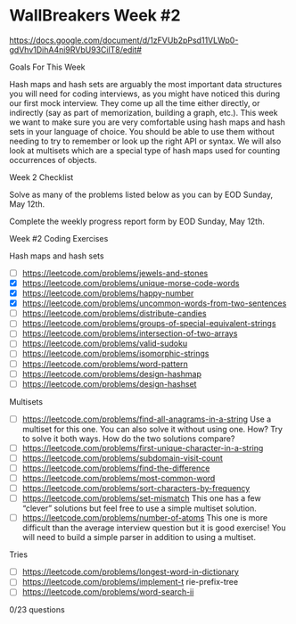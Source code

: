 # WallBreakers Week #2

https://docs.google.com/document/d/1zFVUb2pPsd11VLWp0-gdVhv1DihA4ni9RVbU93CilT8/edit#

Goals For This Week

Hash maps and hash sets are arguably the most important data structures you will need for coding interviews, as you might have noticed this during our first mock interview. They come up all the time either directly, or indirectly (say as part of memorization, building a graph, etc.). This week we want to make sure you are very comfortable using hash maps and hash sets in your language of choice. You should be able to use them without needing to try to remember or look up the right API or syntax. We will also look at multisets which are a special type of hash maps used for counting occurrences of objects.

Week 2 Checklist

Solve as many of the problems listed below as you can by EOD Sunday, May 12th.

Complete the weekly progress report form by EOD Sunday, May 12th.

Week #2 Coding Exercises

Hash maps and hash sets
- [ ] https://leetcode.com/problems/jewels-and-stones
- [X] https://leetcode.com/problems/unique-morse-code-words
- [X] https://leetcode.com/problems/happy-number
- [X] https://leetcode.com/problems/uncommon-words-from-two-sentences
- [ ] https://leetcode.com/problems/distribute-candies
- [ ] https://leetcode.com/problems/groups-of-special-equivalent-strings
- [ ] https://leetcode.com/problems/intersection-of-two-arrays
- [ ] https://leetcode.com/problems/valid-sudoku
- [ ] https://leetcode.com/problems/isomorphic-strings
- [ ] https://leetcode.com/problems/word-pattern
- [ ] https://leetcode.com/problems/design-hashmap
- [ ] https://leetcode.com/problems/design-hashset

Multisets
- [ ] https://leetcode.com/problems/find-all-anagrams-in-a-string
Use a multiset for this one. You can also solve it without using one. How? Try to solve it both ways. How do the two solutions compare?
- [ ] https://leetcode.com/problems/first-unique-character-in-a-string
- [ ] https://leetcode.com/problems/subdomain-visit-count
- [ ] https://leetcode.com/problems/find-the-difference
- [ ] https://leetcode.com/problems/most-common-word
- [ ] https://leetcode.com/problems/sort-characters-by-frequency
- [ ] https://leetcode.com/problems/set-mismatch
This one has a few “clever” solutions but feel free to use a simple multiset solution.
- [ ] https://leetcode.com/problems/number-of-atoms
This one is more difficult than the average interview question but it is good exercise! You will need to build a simple parser in addition to using a multiset.

Tries
- [ ] https://leetcode.com/problems/longest-word-in-dictionary
- [ ] https://leetcode.com/problems/implement-t rie-prefix-tree
- [ ] https://leetcode.com/problems/word-search-ii

0/23 questions